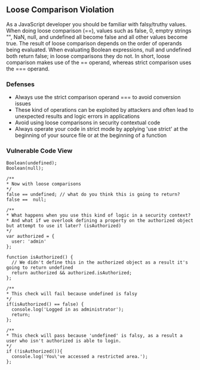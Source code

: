 ## Loose Comparison Violation
As a JavaScript developer you should be familiar with falsy/truthy values. When doing loose comparison (==), values such as false, 0, emptry strings "", NaN, null, and undefined all become false and all other values become true. The result of loose comparison depends on the order of operands being evaluated. When evaluating Boolean expressions, null and undefined both return false; in loose comparisons they do not. In short, loose comparison makes use of the == operand, whereas strict comparison uses the === operand.


### Defenses
- Always use the strict comparison operand === to avoid conversion issues
- These kind of operations can be exploited by attackers and often lead to unexpected results and logic errors in applications
- Avoid using loose comparisons in security contextual code
- Always operate your code in strict mode by applying 'use strict' at the beginning of your source file or at the beginning of a function

### Vulnerable Code View
```
Boolean(undefined);
Boolean(null);

/**
* Now with loose comparisons
*/
false == undefined; // what do you think this is going to return?
false ==  null;

/**
* What happens when you use this kind of logic in a security context?
* And what if we overlook defining a property on the authorized object but attempt to use it later? (isAuthorized)
*/
var authorized = {
  user: 'admin'
};

function isAuthorized() {
  // We didn't define this in the authorized object as a result it's going to return undefined
  return authorized && authorized.isAuthorized;
};

/**
* This check will fail because undefined is falsy
*/
if(isAuthorized() == false) {
  console.log('Logged in as administrator');
  return;
};

/**
* This check will pass because 'undefined' is falsy, as a result a user who isn't authorized is able to login.
*/
if (!isAuthorized()){
  console.log('You\'ve accessed a restricted area.');
};

```
